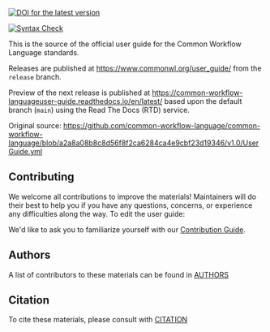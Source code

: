 [![DOI for the latest version](https://zenodo.org/badge/89621457.svg)](https://zenodo.org/badge/latestdoi/89621457)

[![Syntax Check](https://app.travis-ci.com/common-workflow-language/user_guide.svg?branch=main)](https://app.travis-ci.com/common-workflow-language/user_guide)

This is the source of the official user guide for the Common Workflow Language standards.

Releases are published at <https://www.commonwl.org/user_guide/> from the `release` branch.

Preview of the next release is published at <https://common-workflow-languageuser-guide.readthedocs.io/en/latest/>
based upon the default branch (`main`) using the Read The Docs (RTD) service.

Original source:
https://github.com/common-workflow-language/common-workflow-language/blob/a2a8a08b8c8d56f8f2ca6284ca4e9cbf23d19346/v1.0/UserGuide.yml

## Contributing

We welcome all contributions to improve the materials! Maintainers will do their best to help you if you have any
questions, concerns, or experience any difficulties along the way.
To edit the user guide:

We'd like to ask you to familiarize yourself with our [Contribution Guide](CONTRIBUTING.md).

## Authors

A list of contributors to these materials can be found in [AUTHORS](AUTHORS.md)

## Citation

To cite these materials, please consult with [CITATION](CITATION.md)


